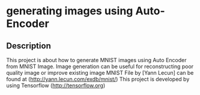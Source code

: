 # generating images using Auto-Encoder
## Description ##
This project is about how to generate MNIST images using Auto Encoder from MNIST Image.
Image generation can be useful for reconstructing poor quality image or improve existing image
MNIST File by [Yann Lecun] can be found at (http://yann.lecun.com/exdb/mnist/)
This project is developed by using Tensorflow (http://tensorflow.org)

